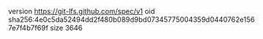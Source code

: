 version https://git-lfs.github.com/spec/v1
oid sha256:4e0c5da52494dd2f480b089d9bd07345775004359d0440762e1567e7f4b7f69f
size 3646
